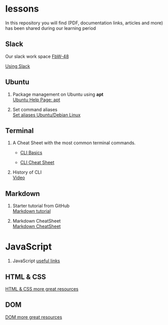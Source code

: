 # lessons

In this repository you will find (PDF, documentation links, articles and more) has been shared during our learning period

## Slack

Our slack work space
[FbW-48](https://Fbw-48.slack.com/)

[Using Slack](https://get.slack.help/hc/en-us/articles/202288908-Format-your-messages)

## Ubuntu

1. Package management on Ubuntu using **apt**  
   [Ubuntu Help Page: apt](https://help.ubuntu.com/lts/serverguide/apt.html.en)

1. Set command aliases  
   [Set aliases Ubuntu/Debian Linux](https://www.hostingadvice.com/how-to/set-command-aliases-linuxubuntudebian/)

## Terminal

1. A Cheat Sheet with the most common terminal commands.

   - [CLI Basics](https://github.com/hnsreeny/terminal)

   - [CLI Cheat Sheet](./terminal/CLI-Cheat-Sheet.pdf)

1. History of CLI  
   [Video](https://www.youtube.com/watch?v=4RPtJ9UyHS0&feature=youtu.be)

## Markdown

1. Starter tutorial from GitHub  
   [Markdown tutorial](https://www.markdowntutorial.com)

1. Markdown CheatSheet  
   [Markdown CheatSheet](https://guides.github.com/pdfs/markdown-cheatsheet-online.pdf)

# JavaScript

1. JavaScript
   [useful links](./javaScript)

## HTML & CSS

 [HTML & CSS more great resources](html-css/README.md)

## DOM

[DOM more great resources](./DOM-README.md)
